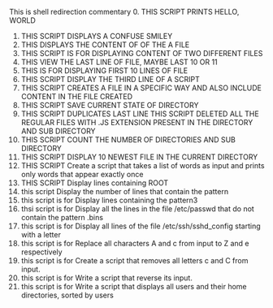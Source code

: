 This is shell redirection commentary
0. THIS SCRIPT PRINTS HELLO, WORLD
1. THIS SCRIPT DISPLAYS A CONFUSE SMILEY
2. THIS DISPLAYS THE CONTENT OF OF THE A FILE
3. THIS SCRIPT IS FOR DISPLAYING CONTENT OF TWO DIFFERENT FILES
4. THIS VIEW THE LAST LINE OF FILE, MAYBE LAST 10 OR 11
5. THIS IS FOR DISPLAYING FIRST 10 LINES OF FILE
6. THIS SCRIPT DISPLAY THE THIRD LINE OF A SCRIPT
7. THIS SCRIPT CREATES A FILE IN A SPECIFIC WAY AND ALSO INCLUDE CONTENT IN THE FILE CREATED
8. THIS SCRIPT SAVE CURRENT STATE OF DIRECTORY
9. THIS SCRIPT DUPLICATES LAST LINE
THIS SCRIPT DELETED ALL THE REGULAR FILES WITH .JS EXTENSION PRESENT IN THE DIRECTORY AND SUB DIRECTORY
11. THIS SCRIPT COUNT THE NUMBER OF DIRECTORIES AND SUB DIRECTORY
12. THIS SCRIPT DISPLAY 10 NEWEST FILE IN THE CURRENT DIRECTORY
13. THIS SCRIPT Create a script that takes a list of words as input and prints only words that appear exactly once
14. THIS SCRIPT Display lines containing ROOT
15. this script Display the number of lines that contain the pattern
16. this script is for Display lines containing the pattern3
17. thsi script is for Display all the lines in the file /etc/passwd that do not contain the pattern .bins
18. this script is for Display all lines of the file /etc/ssh/sshd_config starting with a letter
19. this script is for Replace all characters A and c from input to Z and e respectively
20. this script is for Create a script that removes all letters c and C from input.
21. this script is for Write a script that reverse its input.
22. this script is for Write a script that displays all users and their home directories, sorted by users
